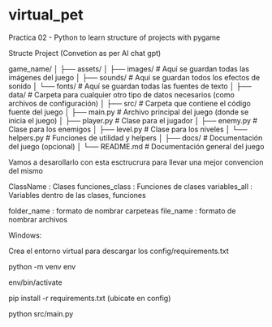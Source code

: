 # virtual_pet
Practica 02 - Python to learn structure of projects with pygame

Structe Project (Convetion as per AI chat gpt)

game_name/
│
├── assets/
│   ├── images/            # Aquí se guardan todas las imágenes del juego
│   ├── sounds/            # Aquí se guardan todos los efectos de sonido
│   └── fonts/             # Aquí se guardan todas las fuentes de texto
│
├── data/                  # Carpeta para cualquier otro tipo de datos necesarios (como archivos de configuración)
│
├── src/                   # Carpeta que contiene el código fuente del juego
│   ├── main.py            # Archivo principal del juego (donde se inicia el juego)
│   ├── player.py          # Clase para el jugador
│   ├── enemy.py           # Clase para los enemigos
│   ├── level.py           # Clase para los niveles
│   └── helpers.py         # Funciones de utilidad y helpers
│
├── docs/                  # Documentación del juego (opcional)
│
└── README.md              # Documentación general del juego


Vamos a desarollarlo con esta esctrucrura para llevar una mejor convencion del mismo

ClassName : Clases
funciones_class : Funciones de clases
variables_all : Variables dentro de las clases, funciones

folder_name : formato de nombrar carpeteas
file_name : formato de nombrar archivos


Windows:

Crea el entorno virtual para descargar los config/requirements.txt

python -m venv env

env/bin/activate

pip install -r requirements.txt (ubicate en config)

python src/main.py